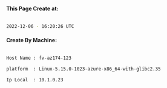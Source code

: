 
   
#### This Page Create at:

```bash

2022-12-06 - 16:20:26 UTC

```

#### Create By Machine:

```bash

Host Name : fv-az174-123

platform  : Linux-5.15.0-1023-azure-x86_64-with-glibc2.35

Ip Local  : 10.1.0.23

```

